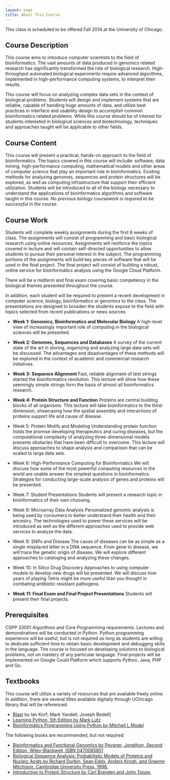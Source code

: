 ```yaml
---
layout: page
title: About This Course
---
```


<p class="message">
  This class is scheduled to be offered Fall 2014 at the University of Chicago.
</p>

Course Description
------------------
This course aims to introduce computer scientists to the field of bioinformatics.  The vast amounts of data produced in genomics related research has significantly transformed the role of biological research.  High-throughput automated biological experiments require advanced algorithms, implemented in high-performance computing systems, to interpret their results.  

This course will focus on analyzing complex data sets in the context of biological problems.  Students will design and implement systems that are reliable, capable of handling huge amounts of data, and utilize best practices in interface and usability design to accomplish common bioinformatics related problems.  While this course should be of interest for students interested in biological sciences and biotechnology, techniques and approaches taught will be applicable to other fields.


Course Content
--------------
This course will present a practical, hands-on approach to the field of bioinformatics.    The topics covered in this course will include: software, data mining, high-performance computing, mathematical models and other areas of computer science that play an important role in bioinformatics.  Existing methods for analyzing genomes, sequences and protein structures will be explored, as well as computing infrastructure that support their efficient utilization.  Students will be introduced to all of the biology necessary to understand the applications of bioinformatics algorithms and software taught in this course.  _No previous biology coursework is required to be successful in the course._

Course Work
-----------
Students will complete weekly assignments during the first 6 weeks of class.  The assignments will consist of programming and basic biological research using online resources.  Assignments will reinforce the topics covered in lecture and will contain self-directed opportunities to allow students to pursue their personal interest in the subject.  The programming portions of the assignments will build key pieces of software that will be used in the final project.  The final project will consist of building a robust, online service for bioinformatics analysis using the Google Cloud Platform.  

There will be a midterm and final exam covering basic competency in the biological themes presented throughout the course. 

In addition, each student will be required to present a recent development in computer science, biology, bioinformatics or genomics to the class.  The presentations are designed to broaden the students expose to the field with topics selected from recent publications or news sources. 

* **Week 1: Genomics, Bioinformatics and Molecular Biology**
A high-level view of increasingly important role of computing in the biological sciences will be presented.  

* **Week 2: Genomes, Sequences and Databases**
A survey of the current state of the art in storing, organizing and analyzing large data sets will be discussed.  The advantages and disadvantages of these methods will be explored in the context of academic and commercial research initiatives.

* **Week 3: Sequence Alignment**
Fast, reliable alignment of text strings started the bioinformatics revolution.  This lecture will show how these seemingly simple strings form the basis of almost all bioinformatics research.


* **Week 4: Protein Structure and Function**
Proteins are central building blocks of all organisms.  This lecture will take bioinformatics to the third-dimension, showcasing how the spatial assembly and interactions of proteins support life and cause of disease.

* Week 5: Protein Motifs and Modeling
Understanding protein function holds the promise developing therapeutics and curing diseases, but the computational complexity of analyzing three-dimensional models presents obstacles that have been difficult to overcome.  This lecture will discuss approaches to shape analysis and comparison that can be scaled to large data sets.

* Week 6: High-Performance Computing for Bioinformatics
We will discuss how some of the most powerful computing resources in the world are unable answer the simplest questions in bioinformatics.  Strategies for conducting large-scale analysis of genes and proteins will be presented.

* Week 7: Student Presentations
Students will present a research topic in bioinformatics of their own choosing.

* Week 8: Microarray Data Analysis
Personalized genomic analysis is being used by consumers to better understand their health and their ancestry.  The technologies used to power these services will be introduced as well as the different approaches used to provide web services to analyze the data.

* Week 9: SNPs and Disease
The cause of diseases can be as simple as a single misplaced letter in a DNA sequence.  From gene to disease, we will trace the genetic origin of disease.  We will explore different approaches to cataloging and analyzing these changes.

* Week 10: In Silico Drug Discovery
Approaches to using computer models to develop new drugs will be presented.  We will discuss how years of playing Tetris might be more useful than you thought in combating antibiotic resistant pathogens.

* **Week 11: Final Exam and Final Project Presentations**
Students will present their final projects.



Prerequisites
-------------
CSPP 33001 Algorithms and Core Programming requirements.  Lectures and demonstrations will be conducted in Python.  Python programming experience will be useful, but is not required as long as students are willing to dedicate sufficient time to obtain basic development and debugging skills in the language.  The course is focused on developing solutions to biological problems, not on mastery of any particular language.  Final projects will be implemented on Google Could Platform which supports Python, Java, PHP and Go. 



Textbooks
---------
This course will utilize a variety of resources that are available freely online.  In addition, there are several titles available digitally through UChicago library that will be referenced:

* [Blast](http://proquestcombo.safaribooksonline.com.proxy.uchicago.edu/book/bioinformatics/0596002998) by Ian Korf; Mark Yandell; Joseph Bedell]
* [Learning Python, 5th Edition by Mark Lutz](http://proquestcombo.safaribooksonline.com.proxy.uchicago.edu/book/programming/python/9781449355722)
* [Bioinformatics Programming Using Python by Mitchell L Model](http://proquestcombo.safaribooksonline.com.proxy.uchicago.edu/book/programming/python/9780596804725)


The following books are recommended, but not required:

* [Bioinformatics and Functional Genomics by Pevsner, Jonathon, Second Edition, Wiley-Blackwell, ISBN 0470085851]()
* [Biological Sequence Analysis: Probabilistic Models of Proteins and Nucleic Acids by Richard Durbin, Sean Eddy, Anders Krogh, and Graeme Mitchison. Cambridge University Press, 1998.]()
* [Introduction to Protein Structure by Carl Branden and John Tooze.]()
